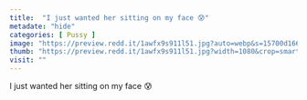 ```yaml
---
title:  "I just wanted her sitting on my face 😰"
metadate: "hide"
categories: [ Pussy ]
image: "https://preview.redd.it/1awfx9s911l51.jpg?auto=webp&s=15700d1669fb6f0ebc41041f71a1b80a8b27c1fe"
thumb: "https://preview.redd.it/1awfx9s911l51.jpg?width=1080&crop=smart&auto=webp&s=b3bfe56a07a2ebede48f60ff38f6f93c86e1d63c"
visit: ""
---
```

I just wanted her sitting on my face 😰
